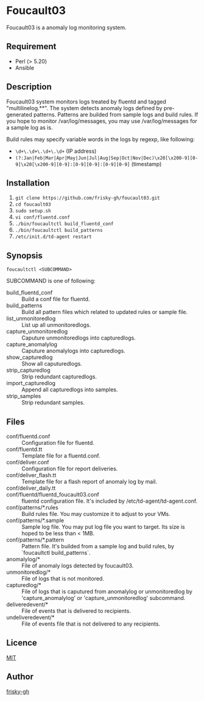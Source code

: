Foucault03
====

Foucault03 is a anomaly log monitoring system.

## Requirement

* Perl (> 5.20)
* Ansible

## Description

Foucault03 system monitors logs treated by fluentd and tagged "multilinelog.**".
The system detects anomaly logs defined by pre-generated patterns.
Patterns are builded from sample logs and build rules.
If you hope to monitor /var/log/messages, you may use /var/log/messages
for a sample log as is.

Build rules may specify variable words in the logs by regexp, like following:
* `\d+\.\d+\.\d+\.\d+` (IP address)
* `(?:Jan|Feb|Mar|Apr|May|Jun|Jul|Aug|Sep|Oct|Nov|Dec)\x20[\x200-9][0-9]\x20[\x200-9][0-9]:[0-9][0-9]:[0-9][0-9]` (timestamp)

## Installation

1. `git clone https://github.com/frisky-gh/foucault03.git`
2. `cd foucault03`
3. `sudo setup.sh`
4. `vi conf/fluentd.conf`
5. `./bin/foucaultctl build_fluentd_conf`
6. `./bin/foucaultctl build_patterns`
7. `/etc/init.d/td-agent restart`

## Synopsis

`foucaultctl <SUBCOMMAND>`

SUBCOMMAND is one of following:
<dl>
<dt> build_fluentd_conf
<dd>  Build a conf file for fluentd.
<dt> build_patterns
<dd>  Build all pattern files which related to updated rules or sample file.
<dt> list_unmonitoredlog
<dd>  List up all unmonitoredlogs.
<dt> capture_unmonitoredlog
<dd>  Caputure unmonitoredlogs into capturedlogs.
<dt> capture_anomalylog
<dd>  Caputure anomalylogs into capturedlogs.
<dt> show_capturedlog
<dd>  Show all caputuredlogs.
<dt> strip_capturedlog
<dd>  Strip redundant capturedlogs.
<dt> import_capturedlog
<dd>  Append all capturedlogs into samples. 
<dt> strip_samples
<dd>  Strip redundant samples.
</dl>

## Files

<dl>
<dt> conf/fluentd.conf
<dd>  Configuration file for fluentd.
<dt> conf/fluentd.tt
<dd>  Template file for a fluentd.conf.
<dt> conf/deliver.conf
<dd>  Configuration file for report deliveries.
<dt> conf/deliver_flash.tt
<dd>  Template file for a flash report of anomaly log by mail.
<dt> conf/deliver_daily.tt
<dd>  
<dt> conf/fluentd/fluentd_foucault03.conf
<dd>  fluentd configuration file. It's included by /etc/td-agent/td-agent.conf.
<dt> conf/patterns/*.rules
<dd>  Build rules file. You may customize it to adjust to your VMs.
<dt> conf/patterns/*.sample
<dd>  Sample log file. You may put log file you want to target. Its size is hoped to be less than < 1MB.
<dt> conf/patterns/*.pattern
<dd>  Pattern file. It's builded from a sample log and build rules, by `foucaultctl build_patterns`.
<dt> anomalylog/*
<dd>  File of anomaly logs detected by foucault03.
<dt> unmonitoredlog/*
<dd>  File of logs that is not monitored.
<dt> capturedlog/*
<dd>  File of logs that is caputured from anomalylog or unmonitoredlog by 'capture_anomalylog' or 'capture_unmonitoredlog' subcommand.
<dt> deliveredevent/*
<dd>  File of events that is delivered to recipients.
<dt> undeliveredevent/*
<dd>  File of events file that is not delivered to any recipients.
</dl>

## Licence

[MIT](https://github.com/frisky-gh/panopticfilter/blob/master/LICENSE)

## Author

[frisky-gh](https://github.com/frisky-gh)

